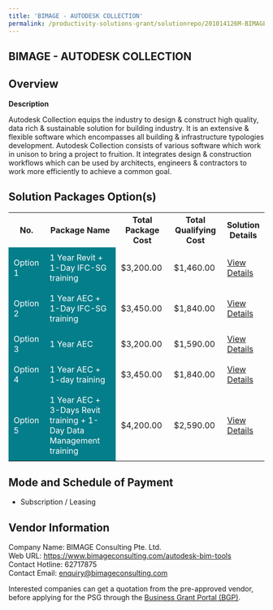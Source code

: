 ```yaml
---
title: 'BIMAGE - AUTODESK COLLECTION'
permalink: /productivity-solutions-grant/solutionrepo/201014126M-BIMAGE-AUTODESK-COLLECTION-G
---
```


## BIMAGE - AUTODESK COLLECTION

## Overview

**Description**

Autodesk Collection equips the industry to design & construct high quality, data rich & sustainable solution for building industry. It is an extensive & flexible software which encompasses all building & infrastructure typologies development. Autodesk Collection consists of various software which work in unison to bring a project to fruition. It integrates design & construction workflows which can be used by architects, engineers & contractors to work more efficiently to achieve a common goal.

## Solution Packages Option(s)

<table>
<tr>
<th><b>No.</b></th>
<th><b>Package Name</b></th>
<th><b>Total Package Cost</b></th>
<th><b>Total Qualifying Cost</b></th>
<th><b>Solution Details</b></th>
</tr>
<tr>
<td style='padding: 10px; background-color: #037E8A; color: #FFFFFF;'>Option 1</td>
<td style='padding: 10px; background-color: #037E8A; color: #FFFFFF;'>1 Year Revit + 1-Day IFC-SG training</td>
<td style='padding: 10px;'>$3,200.00</td>
<td style='padding: 10px;'>$1,460.00</td>
<td style='padding: 10px;'><a href='/images/psg/bimage_autodeskcollection_16112023_Desensitised_Annex3_Part1.pdf' target='_blank'>View Details</a></td>
</tr>
<tr>
<td style='padding: 10px; background-color: #037E8A; color: #FFFFFF;'>Option 2</td>
<td style='padding: 10px; background-color: #037E8A; color: #FFFFFF;'>1 Year AEC + 1-Day IFC-SG training</td>
<td style='padding: 10px;'>$3,450.00</td>
<td style='padding: 10px;'>$1,840.00</td>
<td style='padding: 10px;'><a href='/images/psg/bimage_autodeskcollection_16112023_Desensitised_Annex3_Part2.pdf' target='_blank'>View Details</a></td>
</tr>
<tr>
<td style='padding: 10px; background-color: #037E8A; color: #FFFFFF;'>Option 3</td>
<td style='padding: 10px; background-color: #037E8A; color: #FFFFFF;'>1 Year AEC</td>
<td style='padding: 10px;'>$3,200.00</td>
<td style='padding: 10px;'>$1,590.00</td>
<td style='padding: 10px;'><a href='/images/psg/bimage_autodeskcollection_16112023_Desensitised_Annex3_Part3.pdf' target='_blank'>View Details</a></td>
</tr>
<tr>
<td style='padding: 10px; background-color: #037E8A; color: #FFFFFF;'>Option 4</td>
<td style='padding: 10px; background-color: #037E8A; color: #FFFFFF;'>1 Year AEC + 1-day training</td>
<td style='padding: 10px;'>$3,450.00</td>
<td style='padding: 10px;'>$1,840.00</td>
<td style='padding: 10px;'><a href='/images/psg/bimage_autodeskcollection_16112023_Desensitised_Annex3_Part4.pdf' target='_blank'>View Details</a></td>
</tr>
<tr>
<td style='padding: 10px; background-color: #037E8A; color: #FFFFFF;'>Option 5</td>
<td style='padding: 10px; background-color: #037E8A; color: #FFFFFF;'>1 Year AEC + 3-Days Revit training + 1-Day Data Management training</td>
<td style='padding: 10px;'>$4,200.00</td>
<td style='padding: 10px;'>$2,590.00</td>
<td style='padding: 10px;'><a href='/images/psg/bimage_autodeskcollection_16112023_Desensitised_Annex3_Part5.pdf' target='_blank'>View Details</a></td>
</tr>
</table>

## Mode and Schedule of Payment

 - Subscription / Leasing

## Vendor Information

 Company Name: BIMAGE Consulting Pte. Ltd.<br>Web URL: https://www.bimageconsulting.com/autodesk-bim-tools <br>Contact Hotline: 62717875 <br>Contact Email: enquiry@bimageconsulting.com <br>

Interested companies can get a quotation from the pre-approved vendor, before applying for the PSG through the <a href='https://www.businessgrants.gov.sg/' target='_blank' rel='noopener'>Business Grant Portal (BGP)</a>.

<script src="/jquery/resize-tables.js"></script>
